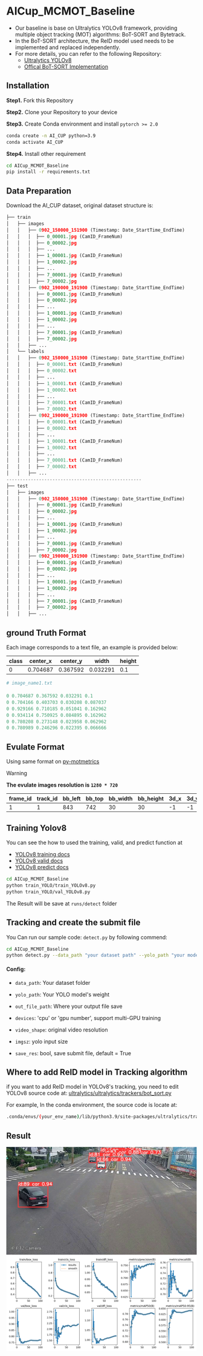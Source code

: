 # AICup_MCMOT_Baseline
- Our baseline is base on Ultralytics YOLOv8 framework, providing multiple object tracking (MOT) algorithms: BoT-SORT and Bytetrack. 
- In the BoT-SORT architecture, the ReID model used needs to be implemented and replaced independently. 
- For more details, you can refer to the following Repository: 
    - [Ultralytics YOLOv8](https://github.com/ultralytics/ultralytics)
    - [Offical BoT-SORT Implementation](https://github.com/NirAharon/BoT-SORT)

## Installation
**Step1.** Fork this Repository

**Step2.** Clone your Repository to your device

**Step3.** Create Conda environment and install `pytorch >= 2.0`
```bash
conda create -n AI_CUP python=3.9
conda activate AI_CUP
```

**Step4.** Install other requirement
```bash
cd AICup_MCMOT_Baseline
pip install -r requirements.txt
```

## Data Preparation
Download the AI_CUP dataset, original dataset structure is:
```python
├── train
│   ├── images
│   │   ├── 0902_150000_151900 (Timestamp: Date_StartTime_EndTime)
│   │   │  ├── 0_00001.jpg (CamID_FrameNum)
│   │   │  ├── 0_00002.jpg
│   │   │  ├── ...
│   │   │  ├── 1_00001.jpg (CamID_FrameNum)
│   │   │  ├── 1_00002.jpg
│   │   │  ├── ...
│   │   │  ├── 7_00001.jpg (CamID_FrameNum)
│   │   │  ├── 7_00002.jpg
│   │   ├── 0902_190000_191900 (Timestamp: Date_StartTime_EndTime)
│   │   │  ├── 0_00001.jpg (CamID_FrameNum)
│   │   │  ├── 0_00002.jpg
│   │   │  ├── ...
│   │   │  ├── 1_00001.jpg (CamID_FrameNum)
│   │   │  ├── 1_00002.jpg
│   │   │  ├── ...
│   │   │  ├── 7_00001.jpg (CamID_FrameNum)
│   │   │  ├── 7_00002.jpg
│   │   ├── ...
│   └── labels
│   │   ├── 0902_150000_151900 (Timestamp: Date_StartTime_EndTime)
│   │   │  ├── 0_00001.txt (CamID_FrameNum)
│   │   │  ├── 0_00002.txt
│   │   │  ├── ...
│   │   │  ├── 1_00001.txt (CamID_FrameNum)
│   │   │  ├── 1_00002.txt
│   │   │  ├── ...
│   │   │  ├── 7_00001.txt (CamID_FrameNum)
│   │   │  ├── 7_00002.txt
│   │   ├── 0902_190000_191900 (Timestamp: Date_StartTime_EndTime)
│   │   │  ├── 0_00001.txt (CamID_FrameNum)
│   │   │  ├── 0_00002.txt
│   │   │  ├── ...
│   │   │  ├── 1_00001.txt (CamID_FrameNum)
│   │   │  ├── 1_00002.txt
│   │   │  ├── ...
│   │   │  ├── 7_00001.txt (CamID_FrameNum)
│   │   │  ├── 7_00002.txt
│   │   ├── ...
--------------------------------------------------
├── test
│   ├── images
│   │   ├── 0902_150000_151900 (Timestamp: Date_StartTime_EndTime)
│   │   │  ├── 0_00001.jpg (CamID_FrameNum)
│   │   │  ├── 0_00002.jpg
│   │   │  ├── ...
│   │   │  ├── 1_00001.jpg (CamID_FrameNum)
│   │   │  ├── 1_00002.jpg
│   │   │  ├── ...
│   │   │  ├── 7_00001.jpg (CamID_FrameNum)
│   │   │  ├── 7_00002.jpg
│   │   ├── 0902_190000_191900 (Timestamp: Date_StartTime_EndTime)
│   │   │  ├── 0_00001.jpg (CamID_FrameNum)
│   │   │  ├── 0_00002.jpg
│   │   │  ├── ...
│   │   │  ├── 1_00001.jpg (CamID_FrameNum)
│   │   │  ├── 1_00002.jpg
│   │   │  ├── ...
│   │   │  ├── 7_00001.jpg (CamID_FrameNum)
│   │   │  ├── 7_00002.jpg
│   │   ├── ...
```

## ground Truth Format
Each image corresponds to a text file, an example is provided below:

class|center_x|center_y|width   |height|
-----|--------|--------|--------|------|
0    |0.704687|0.367592|0.032291|0.1   |

```python
# image_name1.txt

0 0.704687 0.367592 0.032291 0.1
0 0.704166 0.403703 0.030208 0.087037
0 0.929166 0.710185 0.051041 0.162962
0 0.934114 0.750925 0.084895 0.162962
0 0.780208 0.273148 0.023958 0.062962
0 0.780989 0.246296 0.022395 0.066666
```


## Evulate Format
Using same format on [py-motmetrics](https://github.com/cheind/py-motmetrics)

> [!WARNING]
> **The evulate images resolution is `1280 * 720`**

frame_id| track_id | bb_left|  bb_top | bb_width |bb_height|3d_x|3d_y|3d_z|
--------| -------- | -------| --------| ---------|-------- |----|----|----|
1       |1         |843     |742      | 30       |30       |-1  |-1  |-1  |

## Training Yolov8
You can see the how to used the training, valid, and predict function at 
- [YOLOv8 training docs](https://docs.ultralytics.com/zh/modes/train/#train-settings)
- [YOLOv8 valid docs](https://docs.ultralytics.com/zh/modes/val/)
- [YOLOv8 predict docs](https://docs.ultralytics.com/zh/modes/predict/)

```bash
cd AICup_MCMOT_Baseline
python train_YOLO/train_YOLOv8.py
python train_YOLO/val_YOLOv8.py
```

The Result will be save at `runs/detect` folder

## Tracking and create the submit file

You Can run our sample code: `detect.py` by following commend:
```bash
cd AICup_MCMOT_Baseline
python detect.py --data_path "your dataset path" --yolo_path "your model weight path" --devices "0, 1"
```

#### Config:
- `data_path`: Your dataset folder

- `yolo_path`: Your YOLO model's weight

- `out_file_path`: Where your output file save

- `devices`: 'cpu' or 'gpu number', support multi-GPU training

- `video_shape`: original video resolution

- `imgsz`: yolo input size

- `save_res`: bool, save submit file, default = True

## Where to add ReID model in Tracking algorithm
if you want to add ReID model in YOLOv8's tracking, you need to edit YOLOv8 source code at:
[ultralytics/ultralytics/trackers/bot_sort.py](https://github.com/ultralytics/ultralytics/blob/af6c02c39be4ee30e0119cc24468912257a3b529/ultralytics/trackers/bot_sort.py#L160)

For example, In the conda environment, the source code is locate at:
```bash
.conda/envs/(your_env_name)/lib/python3.9/site-packages/ultralytics/trackers/bot_sort.py
```

## Result
![](demo_pic/00040.jpg)
![](demo_pic/results.png)